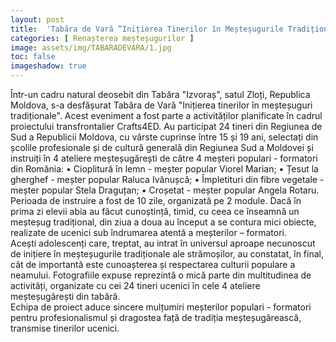 ```yaml
---
layout: post
title:  'Tabăra de Vară ”Inițierea Tinerilor în Meșteșugurile Tradiționale”'
categories: [ Renașterea meșteșugurilor ]
image: assets/img/TABARADEVARA/1.jpg
toc: false
imageshadow: true
---
```

Într-un cadru natural deosebit din Tabăra "Izvoraș", satul Zloți, Republica Moldova, s-a desfășurat Tabăra de Vară "Inițierea tinerilor în meșteșuguri tradiționale".
Acest eveniment a fost parte a activităților planificate în cadrul proiectului transfrontalier Crafts4ED.
Au participat 24 tineri din Regiunea de Sud a Republicii Moldova, cu vârste cuprinse între 15 și 19 ani, selectați din școlile profesionale și de cultură generală din Regiunea Sud a Moldovei și instruiți în 4 ateliere meșteșugărești de către 4 meșteri populari - formatori din România:
• Cioplitură în lemn - meșter popular Viorel Marian;
• Țesut la gherghef - meșter popular Raluca Ivănușcă;
• Împletituri din fibre vegetale - meșter popular Stela Draguțan; • Croșetat - meșter popular Angela Rotaru.
Perioada de instruire a fost de 10 zile, organizată pe 2 module.
Dacă în prima zi elevii abia au făcut cunoștință, timid, cu ceea ce înseamnă un meșteșug tradițional, din ziua a doua au început a se contura mici obiecte, realizate de ucenici sub îndrumarea atentă a meșterilor – formatori.  
Acești adolescenți care, treptat, au intrat în universul aproape necunoscut de inițiere în meșteșugurile tradiționale ale strămoșilor, au constatat, în final, cât de importantă este cunoașterea și respectarea culturii populare a neamului. Fotografiile expuse reprezintă o mică parte din multitudinea de activități, organizate cu cei 24 tineri ucenici în cele 4 ateliere meșteșugărești din tabără.  
Echipa de proiect aduce sincere mulțumiri meșterilor populari - formatori pentru profesionalismul și dragostea față de tradiția meșteșugărească, transmise tinerilor ucenici.
